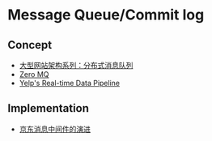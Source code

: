 # Message Queue/Commit log
## Concept
+ [大型网站架构系列：分布式消息队列](http://www.cnblogs.com/itfly8/p/5155983.html)
+ [Zero MQ](http://zguide.zeromq.org/page:all#header-5)
+ [Yelp's Real-time Data Pipeline](https://engineeringblog.yelp.com/2016/07/billions-of-messages-a-day-yelps-real-time-data-pipeline.html)

## Implementation
+ [京东消息中间件的演进](http://mp.weixin.qq.com/s/S1-DZ2vJ-g0Q96MiFxvIqQ)
